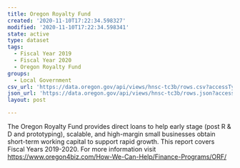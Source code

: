 ```yaml
---
title: Oregon Royalty Fund
created: '2020-11-10T17:22:34.598327'
modified: '2020-11-10T17:22:34.598341'
state: active
type: dataset
tags:
  - Fiscal Year 2019
  - Fiscal Year 2020
  - Oregon Royalty Fund
groups:
  - Local Government
csv_url: 'https://data.oregon.gov/api/views/hnsc-tc3b/rows.csv?accessType=DOWNLOAD'
json_url: 'https://data.oregon.gov/api/views/hnsc-tc3b/rows.json?accessType=DOWNLOAD'
layout: post

---
```

The Oregon Royalty Fund provides direct loans to help early stage (post R & D and prototyping), scalable, and high-margin small businesses obtain short-term working capital to support rapid growth. This report covers Fiscal Years 2019-2020. For more information visit https://www.oregon4biz.com/How-We-Can-Help/Finance-Programs/ORF/
